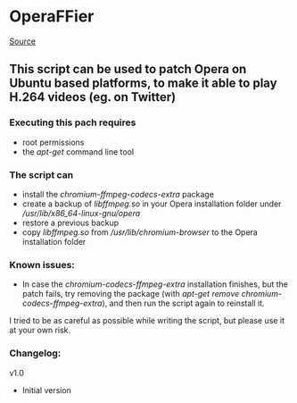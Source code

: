 # OperaFFier
[Source](https://gitlab.com/Nesze/operaffier)
## This script can be used to patch Opera on Ubuntu based platforms, to make it able to play H.264 videos (eg. on Twitter)

### Executing this pach requires
- root permissions
- the *apt-get* command line tool

### The script can
- install the *chromium-ffmpeg-codecs-extra* package
- create a backup of *libffmpeg.so* in your Opera installation folder under */usr/lib/x86_64-linux-gnu/opera*
- restore a previous backup
- copy *libffmpeg.so* from */usr/lib/chromium-browser* to the Opera installation folder

### Known issues:
- In case the *chromium-codecs-ffmpeg-extra* installation finishes, but the patch fails, try removing the package (with *apt-get remove chromium-codecs-ffmpeg-extra*), and then run the script again to reinstall it.

I tried to be as careful as possible while writing the script, but please use it at your own risk.

### Changelog:

v1.0
- Initial version

